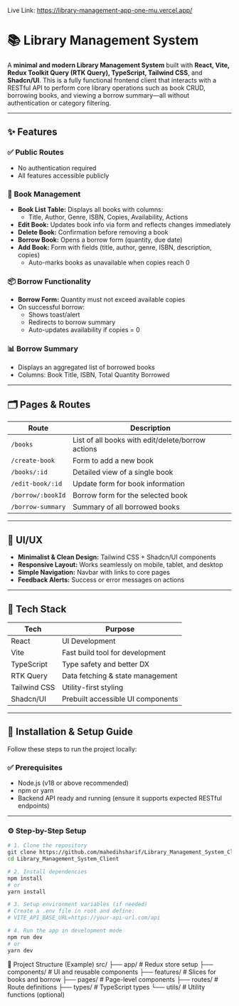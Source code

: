 Live Link: https://library-management-app-one-mu.vercel.app/

# 📚 Library Management System

A **minimal and modern Library Management System** built with **React, Vite, Redux Toolkit Query (RTK Query), TypeScript, Tailwind CSS**, and **Shadcn/UI**. This is a fully functional frontend client that interacts with a RESTful API to perform core library operations such as book CRUD, borrowing books, and viewing a borrow summary—all without authentication or category filtering.

---

## ✨ Features

### ✅ Public Routes

- No authentication required
- All features accessible publicly

### 📘 Book Management

- **Book List Table:** Displays all books with columns:
  - Title, Author, Genre, ISBN, Copies, Availability, Actions
- **Edit Book:** Updates book info via form and reflects changes immediately
- **Delete Book:** Confirmation before removing a book
- **Borrow Book:** Opens a borrow form (quantity, due date)
- **Add Book:** Form with fields (title, author, genre, ISBN, description, copies)
  - Auto-marks books as unavailable when copies reach 0

### 📦 Borrow Functionality

- **Borrow Form:** Quantity must not exceed available copies
- On successful borrow:
  - Shows toast/alert
  - Redirects to borrow summary
  - Auto-updates availability if copies = 0

### 📊 Borrow Summary

- Displays an aggregated list of borrowed books
- Columns: Book Title, ISBN, Total Quantity Borrowed

---

## 🗂️ Pages & Routes

| Route             | Description                                       |
| ----------------- | ------------------------------------------------- |
| `/books`          | List of all books with edit/delete/borrow actions |
| `/create-book`    | Form to add a new book                            |
| `/books/:id`      | Detailed view of a single book                    |
| `/edit-book/:id`  | Update form for book information                  |
| `/borrow/:bookId` | Borrow form for the selected book                 |
| `/borrow-summary` | Summary of all borrowed books                     |

---

## 🧩 UI/UX

- **Minimalist & Clean Design:** Tailwind CSS + Shadcn/UI components
- **Responsive Layout:** Works seamlessly on mobile, tablet, and desktop
- **Simple Navigation:** Navbar with links to core pages
- **Feedback Alerts:** Success or error messages on actions

---

## 🧪 Tech Stack

| Tech         | Purpose                           |
| ------------ | --------------------------------- |
| React        | UI Development                    |
| Vite         | Fast build tool for development   |
| TypeScript   | Type safety and better DX         |
| RTK Query    | Data fetching & state management  |
| Tailwind CSS | Utility-first styling             |
| Shadcn/UI    | Prebuilt accessible UI components |

---

## 🚀 Installation & Setup Guide

Follow these steps to run the project locally:

### ✅ Prerequisites

- Node.js (v18 or above recommended)
- npm or yarn
- Backend API ready and running (ensure it supports expected RESTful endpoints)

---

### ⚙️ Step-by-Step Setup

```bash
# 1. Clone the repository
git clone https://github.com/mahedihsharif/Library_Management_System_Client.git
cd Library_Management_System_Client

# 2. Install dependencies
npm install
# or
yarn install

# 3. Setup environment variables (if needed)
# Create a .env file in root and define:
# VITE_API_BASE_URL=https://your-api-url.com/api

# 4. Run the app in development mode
npm run dev
# or
yarn dev
```

📁 Project Structure (Example)
src/
├── app/ # Redux store setup
├── components/ # UI and reusable components
├── features/ # Slices for books and borrow
├── pages/ # Page-level components
├── routes/ # Route definitions
├── types/ # TypeScript types
└── utils/ # Utility functions (optional)
